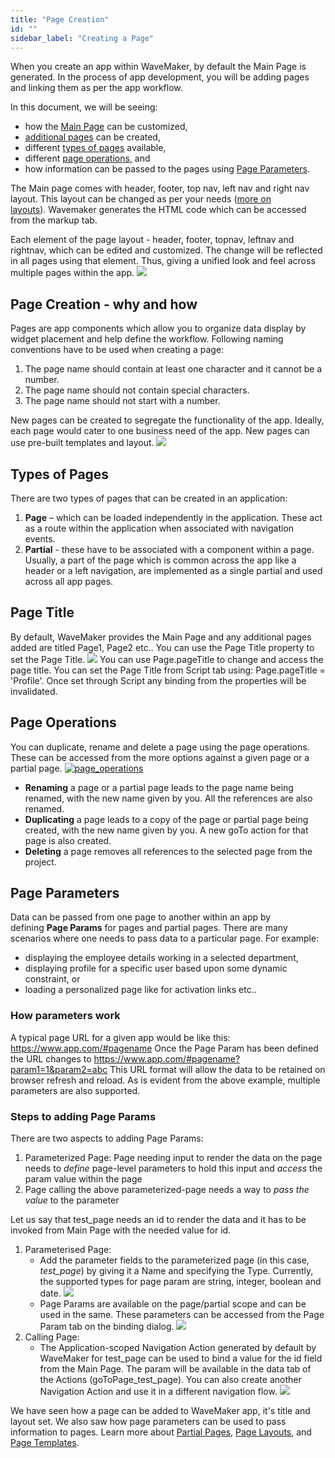 ```yaml
---
title: "Page Creation"
id: ""
sidebar_label: "Creating a Page"
---
```


When you create an app within WaveMaker, by default the Main Page is generated. In the process of app development, you will be adding pages and linking them as per the app workflow.

In this document, we will be seeing:

- how the [Main Page](#main-page) can be customized,
- [additional pages](#page-creation) can be created,
- different [types of pages](#page-types) available,
- different [page operations](#page-operations), and
- how information can be passed to the pages using [Page Parameters](#page-parameters).

The Main page comes with header, footer, top nav, left nav and right nav layout. This layout can be changed as per your needs ([more on layouts](/learn/app-development/ui-design/page-concepts/page-layouts/#page-layouts)). Wavemaker generates the HTML code which can be accessed from the markup tab.

Each element of the page layout - header, footer, topnav, leftnav and rightnav, which can be edited and customized. The change will be reflected in all pages using that element. Thus, giving a unified look and feel across multiple pages within the app. [![](/learn/assets/page_layout_edit.png)](/learn/assets/page_layout_edit.png)

## Page Creation - why and how

Pages are app components which allow you to organize data display by widget placement and help define the workflow. Following naming conventions have to be used when creating a page:

1. The page name should contain at least one character and it cannot be a number.
2. The page name should not contain special characters.
3. The page name should not start with a number.

New pages can be created to segregate the functionality of the app. Ideally, each page would cater to one business need of the app. New pages can use pre-built templates and layout. [![](/learn/assets/page_new.png)](/learn/assets/page_new.png)

## Types of Pages

There are two types of pages that can be created in an application:

1. **Page** – which can be loaded independently in the application. These act as a route within the application when associated with navigation events.
2. **Partial** - these have to be associated with a component within a page. Usually, a part of the page which is common across the app like a header or a left navigation, are implemented as a single partial and used across all app pages.

## Page Title

By default, WaveMaker provides the Main Page and any additional pages added are titled Page1, Page2 etc.. You can use the Page Title property to set the Page Title. [![](/learn/assets/page_title.png)](/learn/assets/page_title.png) You can use Page.pageTitle to change and access the page title. You can set the Page Title from Script tab using: Page.pageTitle = 'Profile'. Once set through Script any binding from the properties will be invalidated.

## Page Operations

You can duplicate, rename and delete a page using the page operations. These can be accessed from the more options against a given page or a partial page. [![page_operations](/learn/assets/page_operations.png)](/learn/assets/page_operations.png)

- **Renaming** a page or a partial page leads to the page name being renamed, with the new name given by you. All the references are also renamed.
- **Duplicating** a page leads to a copy of the page or partial page being created, with the new name given by you. A new goTo action for that page is also created.
- **Deleting** a page removes all references to the selected page from the project.

## Page Parameters

Data can be passed from one page to another within an app by defining **Page Params** for pages and partial pages. There are many scenarios where one needs to pass data to a particular page. For example:

- displaying the employee details working in a selected department,
- displaying profile for a specific user based upon some dynamic constraint, or
- loading a personalized page like for activation links etc..

### How parameters work

A typical page URL for a given app would be like this: https://www.app.com/#pagename Once the Page Param has been defined the URL changes to https://www.app.com/#pagename?param1=1&param2=abc This URL format will allow the data to be retained on browser refresh and reload. As is evident from the above example, multiple parameters are also supported.

### Steps to adding Page Params

There are two aspects to adding Page Params:

1. Parameterized Page: Page needing input to render the data on the page needs to _define_ page-level parameters to hold this input and _access_ the param value within the page
2. Page calling the above parameterized-page needs a way to _pass the value_ to the parameter

Let us say that test\_page needs an id to render the data and it has to be invoked from Main Page with the needed value for id.

1. Parameterised Page:
    - Add the parameter fields to the parameterized page (in this case, _test\_page_) by giving it a Name and specifying the Type. Currently, the supported types for page param are string, integer, boolean and date.⁣ [![](/learn/assets/pp_params.png)](/learn/assets/pp_params.png)
    - Page Params are available on the page/partial scope and can be used in the same. These parameters can be accessed from the Page Param tab on the binding dialog. [![](/learn/assets/pp_bind.png)](/learn/assets/pp_bind.png)
2. Calling Page:
    - The Application-scoped Navigation Action generated by default by WaveMaker for test\_page can be used to bind a value for the id field from the Main Page. The param will be available in the data tab of the Actions (goToPage\_test\_page). You can also create another Navigation Action and use it in a different navigation flow. [![](/learn/assets/pp_navvar.png)](/learn/assets/pp_navvar.png)

We have seen how a page can be added to WaveMaker app, it's title and layout set. We also saw how page parameters can be used to pass information to pages. Learn more about [Partial Pages](/learn/app-development/ui-design/page-concepts/partial-pages/), [Page Layouts](/learn/app-development/ui-design/page-concepts/page-layouts/), and [Page Templates](/learn/app-development/ui-design/page-concepts/page-templates/).

